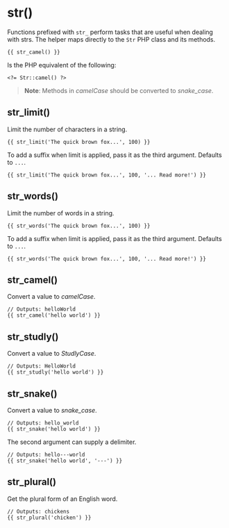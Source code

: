 # str()

Functions prefixed with `str_` perform tasks that are useful when dealing with strs. The helper maps directly to the `Str` PHP class and its methods.

    {{ str_camel() }}

Is the PHP equivalent of the following:

    <?= Str::camel() ?>

> **Note**: Methods in *camelCase* should be converted to *snake_case*.

## str_limit()

Limit the number of characters in a string.

    {{ str_limit('The quick brown fox...', 100) }}

To add a suffix when limit is applied, pass it as the third argument. Defaults to `...`.

    {{ str_limit('The quick brown fox...', 100, '... Read more!') }}

## str_words()

Limit the number of words in a string.

    {{ str_words('The quick brown fox...', 100) }}

To add a suffix when limit is applied, pass it as the third argument. Defaults to `...`.

    {{ str_words('The quick brown fox...', 100, '... Read more!') }}

## str_camel()

Convert a value to *camelCase*.

    // Outputs: helloWorld
    {{ str_camel('hello world') }}

## str_studly()

Convert a value to *StudlyCase*.

    // Outputs: HelloWorld
    {{ str_studly('hello world') }}

## str_snake()

Convert a value to *snake_case*.

    // Outputs: hello_world
    {{ str_snake('hello world') }}

The second argument can supply a delimiter.

    // Outputs: hello---world
    {{ str_snake('hello world', '---') }}

## str_plural()

Get the plural form of an English word.

    // Outputs: chickens
    {{ str_plural('chicken') }}